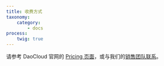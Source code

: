 ```yaml
---
title: 收费方式
taxonomy:
    category:
        - docs
process:
    twig: true
---
```


请参考 DaoCloud 官网的 [Pricing 页面](http://www.daocloud.io/pricing)，或与我们的[销售团队联系](mailto:sales@daocloud.io)。